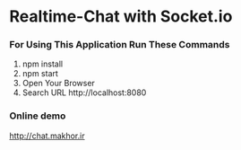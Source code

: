# Realtime-Chat with Socket.io

### For Using This Application Run These Commands

1. npm install
2. npm start
3. Open Your Browser
4. Search URL http://localhost:8080

### Online demo

http://chat.makhor.ir

